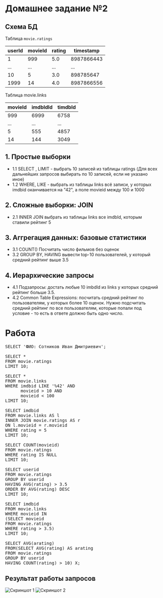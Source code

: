 # Домашнее задание №2
## Схема БД
Таблица `movie.ratings`

| userId | movieId | rating | timestamp |
| --- | --- | --- | --- |
| 1 | 999 | 5.0 | 8987866443 |
| ... | ... | ... | ... |
| 10 | 5 | 3.0 | 898785647 |
| 1999 | 14 | 4.0 | 8987866556 |

Таблица movie.links

| movieId | imdbIdId | timdbId |
| --- | --- | --- |
| 999 | 6999 | 6758 |
| ... | ... | ... |
| 5 | 555 | 4857 |
| 14 | 144 | 3049 |
## 1. Простые выборки

- 1.1 SELECT , LIMIT - выбрать 10 записей из таблицы ratings (Для всех дальнейших запросов выбирать по 10 записей, если не указано иное)
- 1.2 WHERE, LIKE - выбрать из таблицы links всё записи, у которых imdbid оканчивается на "42", а поле movieid между 100 и 1000

## 2. Сложные выборки: JOIN

- 2.1 INNER JOIN выбрать из таблицы links все imdbId, которым ставили рейтинг 5

## 3. Аггрегация данных: базовые статистики

- 3.1 COUNT() Посчитать число фильмов без оценок
- 3.2 GROUP BY, HAVING вывести top-10 пользователей, у который средний рейтинг выше 3.5

## 4. Иерархические запросы

- 4.1 Подзапросы: достать любые 10 imbdId из links у которых средний рейтинг больше 3.5.
- 4.2 Common Table Expressions: посчитать средний рейтинг по пользователям, у которых более 10 оценок.  Нужно подсчитать средний рейтинг по все пользователям, которые попали под условие - то есть в ответе должно быть одно число.

# Работа

<pre>
SELECT 'ФИО: Сотников Иван Дмитриевич';

SELECT *
FROM movie.ratings
LIMIT 10;

SELECT *
FROM movie.links
WHERE imdbid LIKE '%42' AND
      movieid > 10 AND
      movieid < 100
LIMIT 10;

SELECT imdbid
FROM movie.links AS l
INNER JOIN movie.ratings AS r
ON l.movieid = r.movieid
WHERE rating = 5
LIMIT 10;

SELECT COUNT(movieid)
FROM movie.ratings
WHERE rating IS NULL
LIMIT 10;

SELECT userid
FROM movie.ratings
GROUP BY userid
HAVING AVG(rating) > 3.5
ORDER BY AVG(rating) DESC
LIMIT 10;

SELECT imdbid
FROM movie.links
WHERE movieid IN
(SELECT movieid
FROM movie.ratings
WHERE rating > 3.5)
LIMIT 10;

SELECT AVG(arating)
FROM(SELECT AVG(rating) AS arating
FROM movie.ratings
GROUP BY userid
HAVING COUNT(rating) > 10) X;
</pre>
## Результат работы запросов
![Скриншот 1](https://github.com/sotcode/data_management/blob/main/BD_homework_2_Screen_1.jpg)
![Скриншот 2](https://github.com/sotcode/data_management/blob/main/BD_homework_2_Screen_2.jpg)
